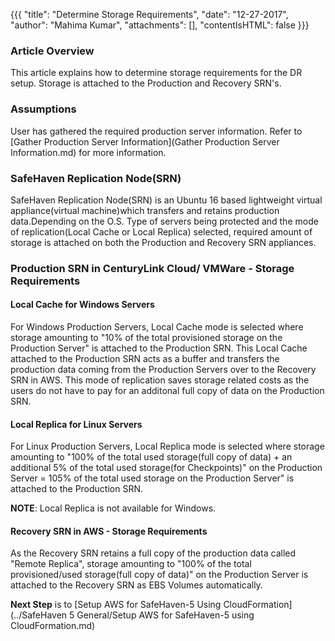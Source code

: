 {{{
  "title": "Determine Storage Requirements",
  "date": "12-27-2017",
  "author": "Mahima Kumar",
  "attachments": [],
  "contentIsHTML": false
}}}

### Article Overview
This article explains how to determine storage requirements for the DR setup. Storage is attached to the Production and Recovery SRN's.

### Assumptions
User has gathered the required production server information. Refer to [Gather Production Server Information](Gather Production Server Information.md) for more information.

### SafeHaven Replication Node(SRN)
SafeHaven Replication Node(SRN) is an Ubuntu 16 based lightweight virtual appliance(virtual machine)which transfers and retains production data.Depending on the O.S. Type of servers being protected and the mode of replication(Local Cache or Local Replica) selected, required amount of storage is attached on both the Production and Recovery SRN appliances.

### Production SRN in CenturyLink Cloud/ VMWare - Storage Requirements

#### Local Cache for Windows Servers
For Windows Production Servers, Local Cache mode is selected where storage amounting to "10% of the total provisioned storage on the Production Server" is attached to the Production SRN. This Local Cache attached to the Production SRN acts as a buffer and transfers the production data coming from the Production Servers over to the Recovery SRN in AWS. This mode of replication saves storage related costs as the users do not have to pay for an additonal full copy of data on the Production SRN.

#### Local Replica for Linux Servers
For Linux Production Servers, Local Replica mode is selected where storage amounting to "100% of the total used storage(full copy of data) + an additional 5% of the total used storage(for Checkpoints)" on the Production Server = 105% of the total used storage on the Production Server" is attached to the Production SRN.

**NOTE**: Local Replica is not available for Windows.

#### Recovery SRN in AWS - Storage Requirements
As the Recovery SRN retains a full copy of the production data called "Remote Replica", storage amounting to "100% of the total provisioned/used storage(full copy of data)" on the Production Server is attached to the Recovery SRN as EBS Volumes automatically.

**Next Step** is to [Setup AWS for SafeHaven-5 Using CloudFormation](../SafeHaven 5 General/Setup AWS for SafeHaven-5 using CloudFormation.md)
